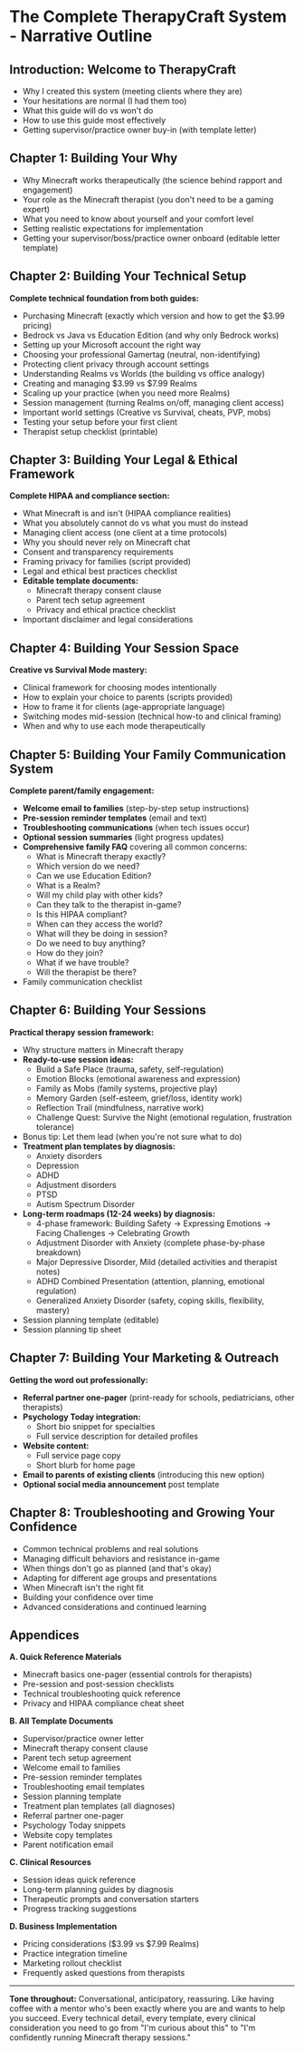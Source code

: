 # The Complete TherapyCraft System - Narrative Outline

## Introduction: Welcome to TherapyCraft
- Why I created this system (meeting clients where they are)
- Your hesitations are normal (I had them too)
- What this guide will do vs won't do
- How to use this guide most effectively
- Getting supervisor/practice owner buy-in (with template letter)

## Chapter 1: Building Your Why
- Why Minecraft works therapeutically (the science behind rapport and engagement)  
- Your role as the Minecraft therapist (you don't need to be a gaming expert)
- What you need to know about yourself and your comfort level
- Setting realistic expectations for implementation
- Getting your supervisor/boss/practice owner onboard (editable letter template)

## Chapter 2: Building Your Technical Setup
**Complete technical foundation from both guides:**
- Purchasing Minecraft (exactly which version and how to get the $3.99 pricing)
- Bedrock vs Java vs Education Edition (and why only Bedrock works)
- Setting up your Microsoft account the right way
- Choosing your professional Gamertag (neutral, non-identifying)
- Protecting client privacy through account settings
- Understanding Realms vs Worlds (the building vs office analogy)
- Creating and managing $3.99 vs $7.99 Realms
- Scaling up your practice (when you need more Realms)
- Session management (turning Realms on/off, managing client access)
- Important world settings (Creative vs Survival, cheats, PVP, mobs)
- Testing your setup before your first client
- Therapist setup checklist (printable)

## Chapter 3: Building Your Legal & Ethical Framework
**Complete HIPAA and compliance section:**
- What Minecraft is and isn't (HIPAA compliance realities)
- What you absolutely cannot do vs what you must do instead
- Managing client access (one client at a time protocols)
- Why you should never rely on Minecraft chat
- Consent and transparency requirements
- Framing privacy for families (script provided)
- Legal and ethical best practices checklist
- **Editable template documents:**
  - Minecraft therapy consent clause
  - Parent tech setup agreement
  - Privacy and ethical practice checklist
- Important disclaimer and legal considerations

## Chapter 4: Building Your Session Space  
**Creative vs Survival Mode mastery:**
- Clinical framework for choosing modes intentionally
- How to explain your choice to parents (scripts provided)
- How to frame it for clients (age-appropriate language)
- Switching modes mid-session (technical how-to and clinical framing)
- When and why to use each mode therapeutically

## Chapter 5: Building Your Family Communication System
**Complete parent/family engagement:**
- **Welcome email to families** (step-by-step setup instructions)
- **Pre-session reminder templates** (email and text)
- **Troubleshooting communications** (when tech issues occur) 
- **Optional session summaries** (light progress updates)
- **Comprehensive family FAQ** covering all common concerns:
  - What is Minecraft therapy exactly?
  - Which version do we need?
  - Can we use Education Edition?
  - What is a Realm?
  - Will my child play with other kids?
  - Can they talk to the therapist in-game?
  - Is this HIPAA compliant?
  - When can they access the world?
  - What will they be doing in session?
  - Do we need to buy anything?
  - How do they join?
  - What if we have trouble?
  - Will the therapist be there?
- Family communication checklist

## Chapter 6: Building Your Sessions
**Practical therapy session framework:**
- Why structure matters in Minecraft therapy
- **Ready-to-use session ideas:**
  - Build a Safe Place (trauma, safety, self-regulation)
  - Emotion Blocks (emotional awareness and expression)
  - Family as Mobs (family systems, projective play)
  - Memory Garden (self-esteem, grief/loss, identity work)
  - Reflection Trail (mindfulness, narrative work)
  - Challenge Quest: Survive the Night (emotional regulation, frustration tolerance)
- Bonus tip: Let them lead (when you're not sure what to do)
- **Treatment plan templates by diagnosis:**
  - Anxiety disorders
  - Depression  
  - ADHD
  - Adjustment disorders
  - PTSD
  - Autism Spectrum Disorder
- **Long-term roadmaps (12-24 weeks) by diagnosis:**
  - 4-phase framework: Building Safety → Expressing Emotions → Facing Challenges → Celebrating Growth
  - Adjustment Disorder with Anxiety (complete phase-by-phase breakdown)
  - Major Depressive Disorder, Mild (detailed activities and therapist notes)
  - ADHD Combined Presentation (attention, planning, emotional regulation)
  - Generalized Anxiety Disorder (safety, coping skills, flexibility, mastery)
- Session planning template (editable)
- Session planning tip sheet

## Chapter 7: Building Your Marketing & Outreach
**Getting the word out professionally:**
- **Referral partner one-pager** (print-ready for schools, pediatricians, other therapists)
- **Psychology Today integration:**
  - Short bio snippet for specialties
  - Full service description for detailed profiles
- **Website content:**
  - Full service page copy
  - Short blurb for home page
- **Email to parents of existing clients** (introducing this new option)
- **Optional social media announcement** post template

## Chapter 8: Troubleshooting and Growing Your Confidence
- Common technical problems and real solutions
- Managing difficult behaviors and resistance in-game
- When things don't go as planned (and that's okay)
- Adapting for different age groups and presentations
- When Minecraft isn't the right fit
- Building your confidence over time
- Advanced considerations and continued learning

## Appendices
**A. Quick Reference Materials**
- Minecraft basics one-pager (essential controls for therapists)
- Pre-session and post-session checklists
- Technical troubleshooting quick reference
- Privacy and HIPAA compliance cheat sheet

**B. All Template Documents** 
- Supervisor/practice owner letter
- Minecraft therapy consent clause
- Parent tech setup agreement  
- Welcome email to families
- Pre-session reminder templates
- Troubleshooting email templates
- Session planning template
- Treatment plan templates (all diagnoses)
- Referral partner one-pager
- Psychology Today snippets
- Website copy templates
- Parent notification email

**C. Clinical Resources**
- Session ideas quick reference
- Long-term planning guides by diagnosis
- Therapeutic prompts and conversation starters
- Progress tracking suggestions

**D. Business Implementation**
- Pricing considerations ($3.99 vs $7.99 Realms)
- Practice integration timeline
- Marketing rollout checklist
- Frequently asked questions from therapists

---

**Tone throughout:** Conversational, anticipatory, reassuring. Like having coffee with a mentor who's been exactly where you are and wants to help you succeed. Every technical detail, every template, every clinical consideration you need to go from "I'm curious about this" to "I'm confidently running Minecraft therapy sessions."